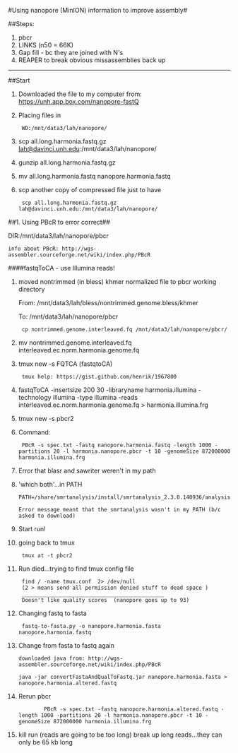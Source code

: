 #Using nanopore (MinION) information to improve assembly#

##Steps:
1. pbcr
2. LINKS (n50 = 66K)
3. Gap fill - bc they are joined with N's 
4. REAPER to break obvious missassemblies back up

____________________________________________________

##Start
1. Downloaded the file to my computer from: https://unh.app.box.com/nanopore-fastQ
2. Placing files in 

		WD:/mnt/data3/lah/nanopore/

3. scp all.long.harmonia.fastq.gz lah@davinci.unh.edu:/mnt/data3/lah/nanopore/
4. gunzip all.long.harmonia.fastq.gz
5. mv all.long.harmonia.fastq nanopore.harmonia.fastq
6. scp another copy of compressed file just to have

		scp all.long.harmonia.fastq.gz lah@davinci.unh.edu:/mnt/data3/lah/nanopore/


##1. Using PBcR to error correct##

DIR:/mnt/data3/lah/nanopore/pbcr
		
	info about PBcR: http://wgs-assembler.sourceforge.net/wiki/index.php/PBcR 
		

####fastqToCA - use Illumina reads! 

1. moved nontrimmed (in bless) khmer normalized file to pbcr working directory
	
	From: /mnt/data3/lah/bless/nontrimmed.genome.bless/khmer
	
	To: /mnt/data3/lah/nanopore/pbcr
	
		cp nontrimmed.genome.interleaved.fq /mnt/data3/lah/nanopore/pbcr/
		
2. mv nontrimmed.genome.interleaved.fq interleaved.ec.norm.harmonia.genome.fq
3. tmux new -s FQTCA (fastqtoCA)
		
		tmux help: https://gist.github.com/henrik/1967800
	
2. fastqToCA -insertsize 200 30 -libraryname harmonia.illumina -technology illumina -type illumina -reads interleaved.ec.norm.harmonia.genome.fq > harmonia.illumina.frg 
3. tmux new -s pbcr2

3. Command:

		PBcR -s spec.txt -fastq nanopore.harmonia.fastq -length 1000 -partitions 20 -l harmonia.nanopore.pbcr -t 10 -genomeSize 872000000 harmonia.illumina.frg
4. 	Error that blasr and sawriter weren't in my path
5. 	'which both'...in PATH

		PATH=/share/smrtanalysis/install/smrtanalysis_2.3.0.140936/analysis/bin/:$PATH
		
		Error message meant that the smrtanalysis wasn't in my PATH (b/c asked to download)
6. Start run! 
7. going back to tmux 

		tmux at -t pbcr2
		
8. Run died...trying to find tmux config file

		find / -name tmux.conf	2> /dev/null 
		(2 > means send all permission denied stuff to dead space )
		_____________________________________________
		Doesn't like quality scores	 (nanopore goes up to 93)
9. Changing fastq to fasta

	 	fastq-to-fasta.py -o nanopore.harmonia.fasta nanopore.harmonia.fastq
	 	
10. Change from fasta to fastq again	
		
		downloaded java from: http://wgs-assembler.sourceforge.net/wiki/index.php/PBcR
		
		java -jar convertFastaAndQualToFastq.jar nanopore.harmonia.fasta > nanopore.harmonia.altered.fastq

11. Rerun pbcr

				PBcR -s spec.txt -fastq nanopore.harmonia.altered.fastq -length 1000 -partitions 20 -l harmonia.nanopore.pbcr -t 10 -genomeSize 872000000 harmonia.illumina.frg

12. kill run (reads are going to be too long) break up long reads...they can only be 65 kb long				


